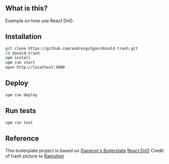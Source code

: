## What is this?
Example on how use React DnD.

## Installation

```bash
git clone https://github.com/andresgutgon/donald-trash.git
cd donald-trash
npm install
npm run start
open http://localhost:3000
```

## Deploy

```bash
npm run deploy
```

## Run tests

```bash
npm run test
```

## Reference
This boilerplate project is based on [Gaearon's Boilerplate](https://github.com/gaearon/react-transform-boilerplate)
[React DnD](http://gaearon.github.io/react-dnd)
Credit of trash picture to [Ramotion](https://dribbble.com/Ramotion)
